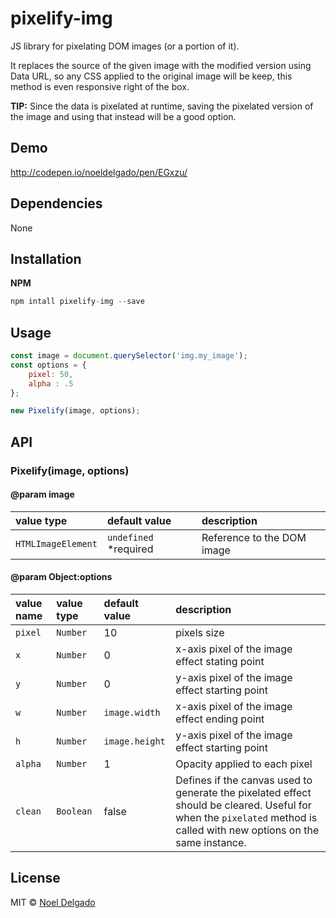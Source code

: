 # pixelify-img

JS library for pixelating DOM images (or a portion of it).

It replaces the source of the given image with the modified version using Data URL, so any CSS applied to the original image will be keep, this method is even responsive right of the box.

**TIP:** Since the data is pixelated at runtime, saving the pixelated version of the image and using that instead will be a good option.

## Demo
http://codepen.io/noeldelgado/pen/EGxzu/

## Dependencies
None

## Installation
**NPM**

```js
npm intall pixelify-img --save
```

## Usage
```js
const image = document.querySelector('img.my_image');
const options = {
	pixel: 50,
	alpha : .5
};

new Pixelify(image, options);
```

## API
### Pixelify(image, options)
#### @param image
| value type | default value | description |
|:--|:--|:--|
| `HTMLImageElement` | `undefined` *required | Reference to the DOM image |

#### @param Object:options
| value name | value type | default value | description |
|:--|:--|:--|:--|
| `pixel` | `Number` | 10 | pixels size |
| `x` | `Number` | 0 | x-axis pixel of the image effect stating point |
| `y` | `Number` | 0 | y-axis pixel of the image effect starting point |
| `w` | `Number` | `image.width` | x-axis pixel of the image effect ending point |
| `h` | `Number` | `image.height` | y-axis pixel of the image effect starting point |
| `alpha` | `Number` | 1 | Opacity applied to each pixel |
| `clean` | `Boolean` | false | Defines if the canvas used to generate the pixelated effect should be cleared. Useful for when the `pixelated` method is called with new options on the same instance. |

## License
MIT © [Noel Delgado](https://pixelia.me/)